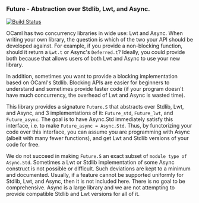 ### Future - Abstraction over Stdlib, Lwt, and Async.
[![Build Status](https://travis-ci.org/solvuu/future.svg?branch=master)](https://travis-ci.org/solvuu/future)

OCaml has two concurrency libraries in wide use: Lwt and Async. When
writing your own library, the question is which of the two your API
should be developed against. For example, if you provide a
non-blocking function, should it return a `Lwt.t` or Async's
`Deferred.t`? Ideally, you could provide both because that allows
users of both Lwt and Async to use your new library.

In addition, sometimes you want to provide a blocking implementation
based on OCaml's Stdlib. Blocking APIs are easier for beginners to
understand and sometimes provide faster code (if your program doesn't
have much concurrency, the overhead of Lwt and Async is wasted time).

This library provides a signature `Future.S` that abstracts over
Stdlib, Lwt, and Async, and 3 implementations of it: `Future_std`,
`Future_lwt`, and `Future_async`. The goal is to have Async.Std
immediately satisfy this interface, i.e. to make `Future_async =
Async.Std`. Thus, by functorizing your code over this interface, you
can assume you are programming with Async (albeit with many fewer
functions), and get Lwt and Stdlib versions of your code for free.

We do not succeed in making `Future.S` an exact subset of `module type
of Async.Std`. Sometimes a Lwt or Stdlib implementation of some Async
construct is not possible or difficult. Such deviations are kept to a
minimum and documented. Usually, if a feature cannot be supported
uniformly for Stdlib, Lwt, and Async, then it is not included
here. There is no goal to be comprehensive. Async is a large library
and we are not attempting to provide compatible Stdlib and Lwt
versions for all of it.
